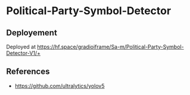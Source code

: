 # Political-Party-Symbol-Detector

## Deployement 
Deployed at https://hf.space/gradioiframe/Sa-m/Political-Party-Symbol-Detector-V1/+

## References
- https://github.com/ultralytics/yolov5
